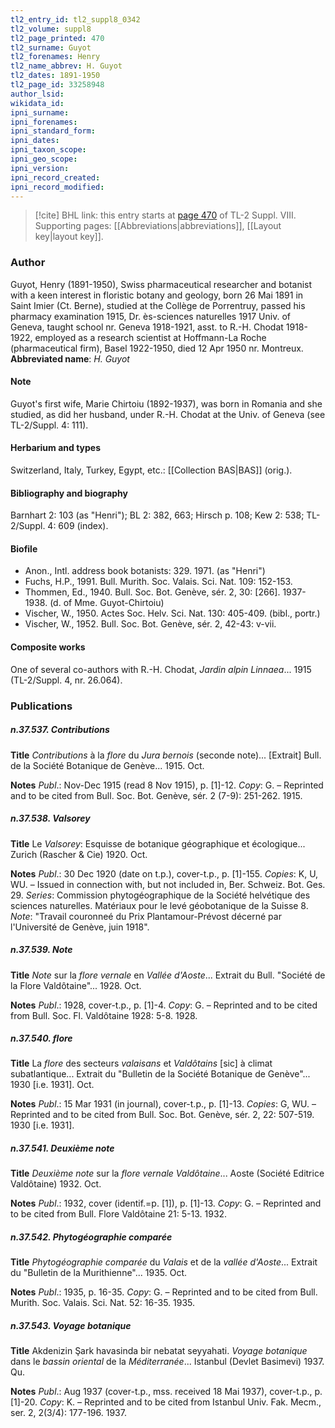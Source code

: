 ```yaml
---
tl2_entry_id: tl2_suppl8_0342
tl2_volume: suppl8
tl2_page_printed: 470
tl2_surname: Guyot
tl2_forenames: Henry
tl2_name_abbrev: H. Guyot
tl2_dates: 1891-1950
tl2_page_id: 33258948
author_lsid: 
wikidata_id: 
ipni_surname: 
ipni_forenames: 
ipni_standard_form: 
ipni_dates: 
ipni_taxon_scope: 
ipni_geo_scope: 
ipni_version: 
ipni_record_created: 
ipni_record_modified:
---
```



> [!cite] BHL link: this entry starts at [page 470](https://www.biodiversitylibrary.org/page/33258948) of TL-2 Suppl. VIII.
> Supporting pages: [[Abbreviations|abbreviations]], [[Layout key|layout key]].

### Author

Guyot, Henry (1891-1950), Swiss pharmaceutical researcher and botanist with a keen interest in floristic botany and geology, born 26 Mai 1891 in Saint Imier (Ct. Berne), studied at the Collège de Porrentruy, passed his pharmacy examination 1915, Dr. ès-sciences naturelles 1917 Univ. of Geneva, taught school nr. Geneva 1918-1921, asst. to R.-H. Chodat 1918-1922, employed as a research scientist at Hoffmann-La Roche (pharmaceutical firm), Basel 1922-1950, died 12 Apr 1950 nr. Montreux. 
**Abbreviated name**: *H. Guyot*

#### Note

Guyot's first wife, Marie Chirtoiu (1892-1937), was born in Romania and she studied, as did her husband, under R.-H. Chodat at the Univ. of Geneva (see TL-2/Suppl. 4: 111).

#### Herbarium and types

Switzerland, Italy, Turkey, Egypt, etc.: [[Collection BAS|BAS]] (orig.).

#### Bibliography and biography

Barnhart 2: 103 (as "Henri"); BL 2: 382, 663; Hirsch p. 108; Kew 2: 538; TL-2/Suppl. 4: 609 (index).

#### Biofile

- Anon., Intl. address book botanists: 329. 1971. (as "Henri")
- Fuchs, H.P., 1991. Bull. Murith. Soc. Valais. Sci. Nat. 109: 152-153.
- Thommen, Ed., 1940. Bull. Soc. Bot. Genève, sér. 2, 30: \[266\]. 1937-1938. (d. of Mme. Guyot-Chirtoiu)
- Vischer, W., 1950. Actes Soc. Helv. Sci. Nat. 130: 405-409. (bibl., portr.)
- Vischer, W., 1952. Bull. Soc. Bot. Genève, sér. 2, 42-43: v-vii.

#### Composite works

One of several co-authors with R.-H. Chodat, *Jardin alpin Linnaea*... 1915 (TL-2/Suppl. 4, nr. 26.064).

### Publications

##### n.37.537. Contributions

**Title**
*Contributions* à la *flore* du *Jura bernois* (seconde note)... \[Extrait\] Bull. de la Société Botanique de Genève... 1915. Oct.

**Notes**
*Publ*.: Nov-Dec 1915 (read 8 Nov 1915), p. \[1\]-12. *Copy*: G. – Reprinted and to be cited from Bull. Soc. Bot. Genève, sér. 2 (7-9): 251-262. 1915.

##### n.37.538. Valsorey

**Title**
Le *Valsorey*: Esquisse de botanique géographique et écologique... Zurich (Rascher & Cie) 1920. Oct.

**Notes**
*Publ*.: 30 Dec 1920 (date on t.p.), cover-t.p., p. \[1\]-155. *Copies*: K, U, WU. – Issued in connection with, but not included in, Ber. Schweiz. Bot. Ges. 29.
*Series*: Commission phytogéographique de la Société helvétique des sciences naturelles. Matériaux pour le levé géobotanique de la Suisse 8.
*Note*: "Travail couronneé du Prix Plantamour-Prévost décerné par l'Université de Genève, juin 1918".

##### n.37.539. Note

**Title**
*Note* sur la *flore vernale* en *Vallée d'Aoste*... Extrait du Bull. "Société de la Flore Valdôtaine"... 1928. Oct.

**Notes**
*Publ*.: 1928, cover-t.p., p. \[1\]-4. *Copy*: G. – Reprinted and to be cited from Bull. Soc. Fl. Valdôtaine 1928: 5-8. 1928.

##### n.37.540. flore

**Title**
La *flore* des secteurs *valaisans* et *Valdôtains* \[sic\] à climat subatlantique... Extrait du "Bulletin de la Société Botanique de Genève"... 1930 \[i.e. 1931\]. Oct.

**Notes**
*Publ*.: 15 Mar 1931 (in journal), cover-t.p., p. \[1\]-13. *Copies*: G, WU. – Reprinted and to be cited from Bull. Soc. Bot. Genève, sér. 2, 22: 507-519. 1930 \[i.e. 1931\].

##### n.37.541. Deuxième note

**Title**
*Deuxième note* sur la *flore vernale Valdôtaine*... Aoste (Société Editrice Valdôtaine) 1932. Oct.

**Notes**
*Publ*.: 1932, cover (identif.=p. \[1\]), p. \[1\]-13. *Copy*: G. – Reprinted and to be cited from Bull. Flore Valdôtaine 21: 5-13. 1932.

##### n.37.542. Phytogéographie comparée

**Title**
*Phytogéographie comparée* du *Valais* et de la *vallée d'Aoste*... Extrait du "Bulletin de la Murithienne"... 1935. Oct.

**Notes**
*Publ*.: 1935, p. 16-35. *Copy*: G. – Reprinted and to be cited from Bull. Murith. Soc. Valais. Sci. Nat. 52: 16-35. 1935.

##### n.37.543. Voyage botanique

**Title**
Akdenizin Şark havasinda bir nebatat seyyahati. *Voyage botanique* dans le *bassin oriental* de la *Méditerranée*... Istanbul (Devlet Basimevi) 1937. Qu.

**Notes**
*Publ*.: Aug 1937 (cover-t.p., mss. received 18 Mai 1937), cover-t.p., p. \[1\]-20. *Copy*: K. – Reprinted and to be cited from Istanbul Univ. Fak. Mecm., ser. 2, 2(3/4): 177-196. 1937.

